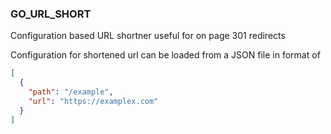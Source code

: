 ### GO_URL_SHORT

Configuration based URL shortner useful for on page 301 redirects

Configuration for shortened url can be loaded from a JSON file in format of

```json
[
  {
    "path": "/example",
    "url": "https://examplex.com"
  }
]
```
